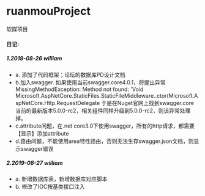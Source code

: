 # ruanmouProject
软媒项目

#### 日记:
##### 1.2019-08-26  william
  * a.  添加了代码框架；论坛的数据库PD设计文档
  * b.加入swagger.
    如果使用当前swagger.core4.0.1，将提出异常MissingMethodException: Method not found: 'Void     Microsoft.AspNetCore.StaticFiles.StaticFileMiddleware..ctor(Microsoft.AspNetCore.Http.RequestDelegate
    于是在Nuget官网上找到swagger.core当前的最新版本5.0.0-rc2，相关组件同样升级到5.0.0-rc2，则该异常处理掉。
  * c.attribute问题，在.net core3.0下使用swagger，所有的http请求，都需要【显示】添加attribute
  * d.路由问题，不能使用area特性路由，否则无法生存swagger.json文档，则显示swagger错误
  
  
  ##### 2.2019-08-27  william
  * a. 新增数据库表，新增数据库对应脚本
  * b. 修改了IOC按基类接口注入
  
